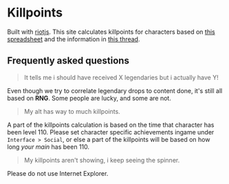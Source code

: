 # Killpoints

Built with [riotjs](http://riotjs.com/). This site calculates killpoints for characters based on [this spreadsheet](https://docs.google.com/spreadsheets/d/1uRPy-cc98TLHscgqMyjAz7yD3ON_dhaPDIr_Nand07U) and the information in [this thread](http://www.mmo-champion.com/threads/2091126-Real-Legendary-drop-rates-and-other-statistics-for-9785-chars-Spreadsheet).

## Frequently asked questions

> It tells me i should have received X legendaries but i actually have Y!

  Even though we try to correlate legendary drops to content done, it's still all based on **RNG**. Some people are lucky, and some are not.

> My alt has way to much killpoints.

  A part of the killpoints calculation is based on the time that character has been level 110. Please set character specific achievements ingame under `Interface > Social`, or else a part of the killpoints will be based on how long *your main* has been 110.

> My killpoints aren't showing, i keep seeing the spinner.

  Please do not use Internet Explorer.
